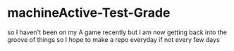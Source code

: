 # machineActive-Test-Grade
so I haven't been on my A game recently but I am now getting back into the groove of things so I hope to make a repo everyday if not every few days
